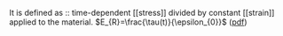 It is defined as :: time-dependent [[stress]] divided by constant [[strain]] applied to the material. 
$E_{R}=\frac{\tau(t)}{\epsilon_{0}}$  ([pdf](zotero://open-pdf/library/items/ZQSHVHBK?page=13&annotation=5BRKM6JF))